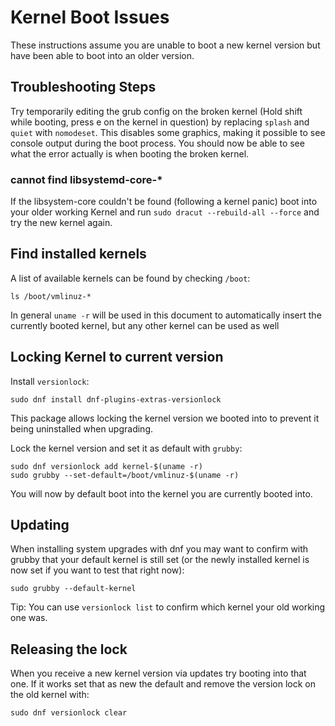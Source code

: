 # Kernel Boot Issues

These instructions assume you are unable to boot a new kernel version but have been able to boot into an older version.

## Troubleshooting Steps

Try temporarily editing the grub config on the broken kernel (Hold shift while booting, press e on the kernel in question) by replacing `splash` and `quiet` with `nomodeset`. This disables some graphics, making it possible to see console output during the boot process. You should now be able to see what the error actually is when booting the broken kernel.

### cannot find libsystemd-core-*

If the libsystem-core couldn't be found (following a kernel panic) boot into your older working Kernel and run `sudo dracut --rebuild-all --force` and try the new kernel again.

## Find installed kernels

A list of available kernels can be found by checking `/boot`:

```shell
ls /boot/vmlinuz-*
```

In general `uname -r` will be used in this document to automatically insert the currently booted kernel, but any other kernel can be used as well

## Locking Kernel to current version

Install `versionlock`:

```shell
sudo dnf install dnf-plugins-extras-versionlock
```

This package allows locking the kernel version we booted into to prevent it being uninstalled when upgrading.

Lock the kernel version and set it as default with `grubby`:

```shell
sudo dnf versionlock add kernel-$(uname -r)
sudo grubby --set-default=/boot/vmlinuz-$(uname -r)
```

You will now by default boot into the kernel you are currently booted into.

## Updating

When installing system upgrades with dnf you may want to confirm with grubby that your default kernel is still set (or the newly installed kernel is now set if you want to test that right now):

```shell
sudo grubby --default-kernel
```

Tip: You can use `versionlock list` to confirm which kernel your old working one was.

## Releasing the lock

When you receive a new kernel version via updates try booting into that one. If it works set that as new the default and remove the version lock on the old kernel with:

```shell
sudo dnf versionlock clear
```